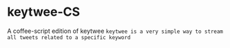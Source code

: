 keytwee-CS
==========
A coffee-script edition of keytwee `keytwee is a very simple way to stream all tweets related to a specific keyword`
